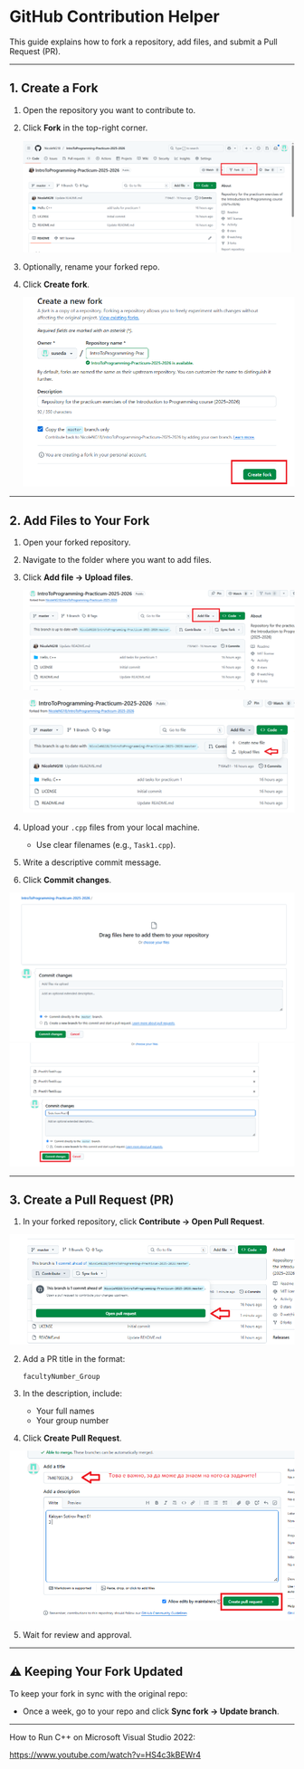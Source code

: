 # GitHub Contribution Helper

This guide explains how to fork a repository, add files, and submit a Pull Request (PR).

---

## 1. Create a Fork

1. Open the repository you want to contribute to.
2. Click **Fork** in the top-right corner.

   ![Fork button](./Images/Capture.PNG)
3. Optionally, rename your forked repo.
4. Click **Create fork**.
   
   ![Create Fork](./Images/Capture2.PNG)

---

## 2. Add Files to Your Fork

1. Open your forked repository.
2. Navigate to the folder where you want to add files.
3. Click **Add file → Upload files**.

      ![Add file](./Images/Capture3.PNG)

      ![Upload files](./Images/Capture4.PNG)

4. Upload your `.cpp` files from your local machine.

   * Use clear filenames (e.g., `Task1.cpp`).
5. Write a descriptive commit message.
6. Click **Commit changes**.


 ![Commit](./Images/Capture5.PNG)
 ![Commit](./Images/Capture6.PNG)

---


## 3. Create a Pull Request (PR)

1. In your forked repository, click **Contribute → Open Pull Request**.
 
 ![Open PR](./Images/Capture7.PNG)


2. Add a PR title in the format:

   ```
   facultyNumber_Group
   ```
3. In the description, include:

   * Your full names
   * Your group number
4. Click **Create Pull Request**.
 
 ![Create PR](./Images/Capture8.PNG)


5. Wait for review and approval.

---

## ⚠️ Keeping Your Fork Updated

To keep your fork in sync with the original repo:

* Once a week, go to your repo and click **Sync fork → Update branch**.

---


How to Run C++ on Microsoft Visual Studio 2022: 

https://www.youtube.com/watch?v=HS4c3kBEWr4

